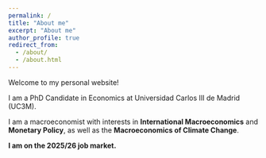 ```yaml
---
permalink: /
title: "About me"
excerpt: "About me"
author_profile: true
redirect_from: 
  - /about/
  - /about.html
---
```


Welcome to my personal website!

I am a PhD Candidate in Economics at Universidad Carlos III de Madrid (UC3M). 

I am a macroeconomist with interests in **International Macroeconomics** and **Monetary Policy**, as well as the **Macroeconomics of Climate Change**.

**I am on the 2025/26 job market.**




